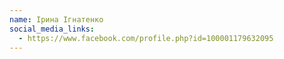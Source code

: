 ```yaml
---
name: Ірина Ігнатенко
social_media_links:
  - https://www.facebook.com/profile.php?id=100001179632095
---
```

